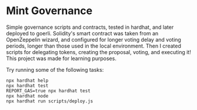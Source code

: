 # Mint Governance

Simple governance scripts and contracts, tested in hardhat, and later deployed to goerli. Solidity's smart contract was taken from an OpenZeppelin wizard, and configured for longer voting delay and voting periods, longer than those used in the local environment. Then I created scripts for delegating tokens, creating the proposal, voting, and executing it! This project was made for learning purposes.

Try running some of the following tasks:

```shell
npx hardhat help
npx hardhat test
REPORT_GAS=true npx hardhat test
npx hardhat node
npx hardhat run scripts/deploy.js
```
